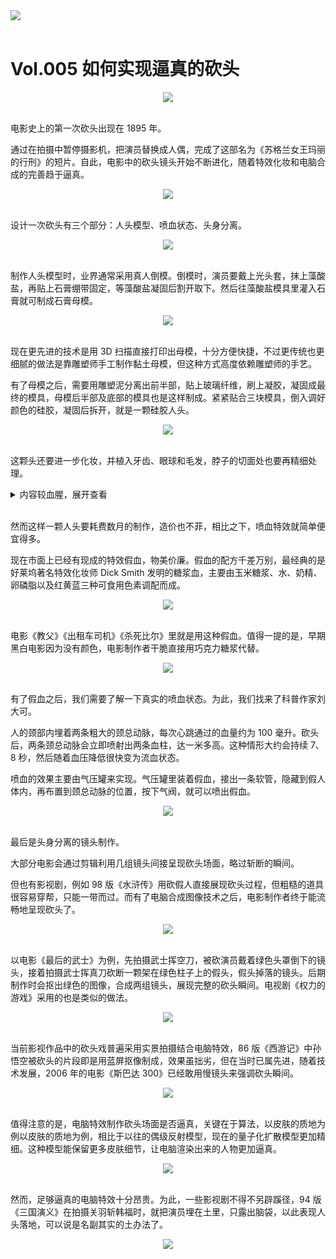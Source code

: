 <div align=“center”>
  <img src="https://cdn.jsdelivr.net/gh/ipaperclip/static/img/20200101201353.gif">
</div>

<br />

# Vol.005 如何实现逼真的砍头

<div align="center">
  <img src="https://cdn.jsdelivr.net/gh/ipaperclip/static/img/20200101201516.jpeg">
</div>

<br />

电影史上的第一次砍头出现在 1895 年。

通过在拍摄中暂停摄影机，把演员替换成人偶，完成了这部名为《苏格兰女王玛丽的行刑》的短片。自此，电影中的砍头镜头开始不断进化，随着特效化妆和电脑合成的完善趋于逼真。

<div align="center">
  <img src="https://cdn.jsdelivr.net/gh/ipaperclip/static/img/20200101201547.gif">
</div>

<br />

设计一次砍头有三个部分：人头模型、喷血状态、头身分离。

<div align="center">
  <img src="https://cdn.jsdelivr.net/gh/ipaperclip/static/img/20200101201648.jpeg">
</div>

<br />

制作人头模型时，业界通常采用真人倒模。倒模时，演员要戴上光头套，抹上藻酸盐，再贴上石膏绷带固定，等藻酸盐凝固后割开取下。然后往藻酸盐模具里灌入石膏就可制成石膏母模。

<div align="center">
  <img src="https://cdn.jsdelivr.net/gh/ipaperclip/static/img/20200101201750.gif">
</div>

<br />

现在更先进的技术是用 3D 扫描直接打印出母模，十分方便快捷，不过更传统也更细腻的做法是靠雕塑师手工制作黏土母模，但这种方式高度依赖雕塑师的手艺。

有了母模之后，需要用雕塑泥分离出前半部，贴上玻璃纤维，刷上凝胶，凝固成最终的模具，母模后半部及底部的模具也是这样制成。紧紧贴合三块模具，倒入调好颜色的硅胶，凝固后拆开，就是一颗硅胶人头。

<div align="center">
  <img src="https://cdn.jsdelivr.net/gh/ipaperclip/static/img/20200101201840.gif">
</div>

<br />

这颗头还要进一步化妆，并植入牙齿、眼球和毛发，脖子的切面处也要再精细处理。

<details>
<summary>内容较血腥，展开查看</summary>
<pre><code>
<div align="center">
  <img src="https://cdn.jsdelivr.net/gh/ipaperclip/static/img/20200101201922.gif">
</div>
</code></pre>
</details>

<br />

然而这样一颗人头要耗费数月的制作，造价也不菲，相比之下，喷血特效就简单便宜得多。

现在市面上已经有现成的特效假血，物美价廉。假血的配方千差万别，最经典的是好莱坞著名特效化妆师 Dick Smith 发明的糖浆血，主要由玉米糖浆、水、奶精、卵磷脂以及红黄蓝三种可食用色素调配而成。

<div align="center">
  <img src="https://cdn.jsdelivr.net/gh/ipaperclip/static/img/20200101205739.gif">
</div>

<br />

电影《教父》《出租车司机》《杀死比尔》里就是用这种假血。值得一提的是，早期黑白电影因为没有颜色，电影制作者干脆直接用巧克力糖浆代替。

<div align="center">
  <img src="https://cdn.jsdelivr.net/gh/ipaperclip/static/img/20200101205834.gif">
</div>

<br />

有了假血之后，我们需要了解一下真实的喷血状态。为此，我们找来了科普作家刘大可。

人的颈部内埋着两条粗大的颈总动脉，每次心跳通过的血量约为 100 毫升。砍头后，两条颈总动脉会立即喷射出两条血柱，达一米多高。这种情形大约会持续 7、8 秒，然后随着血压降低很快变为流血状态。

喷血的效果主要由气压罐来实现。气压罐里装着假血，接出一条软管，隐藏到假人体内，再布置到颈总动脉的位置，按下气阀，就可以喷出假血。

<div align="center">
  <img src="https://cdn.jsdelivr.net/gh/ipaperclip/static/img/20200101210000.jpeg">
</div>

<br />

最后是头身分离的镜头制作。

大部分电影会通过剪辑利用几组镜头间接呈现砍头场面，略过斩断的瞬间。

但也有影视剧，例如 98 版《水浒传》用砍假人直接展现砍头过程，但粗糙的道具很容易穿帮，只能一带而过。而有了电脑合成图像技术之后，电影制作者终于能流畅地呈现砍头了。

<div align="center">
  <img src="https://cdn.jsdelivr.net/gh/ipaperclip/static/img/20200101210134.gif">
</div>

<br />

以电影《最后的武士》为例，先拍摄武士挥空刀，被砍演员戴着绿色头罩倒下的镜头，接着拍摄武士挥真刀砍断一颗架在绿色柱子上的假头，假头掉落的镜头。后期制作时会抠出绿色的图像，合成两组镜头，展现完整的砍头瞬间。电视剧《权力的游戏》采用的也是类似的做法。

<div align="center">
  <img src="https://cdn.jsdelivr.net/gh/ipaperclip/static/img/20200101210201.gif">
</div>

<br />

当前影视作品中的砍头戏普遍采用实景拍摄结合电脑特效，86 版《西游记》中孙悟空被砍头的片段即是用蓝屏抠像制成，效果虽拙劣，但在当时已属先进，随着技术发展，2006 年的电影《斯巴达 300》已经敢用慢镜头来强调砍头瞬间。

<div align="center">
  <img src="https://cdn.jsdelivr.net/gh/ipaperclip/static/img/20200101210236.gif">
</div>

<br />

值得注意的是，电脑特效制作砍头场面是否逼真，关键在于算法，以皮肤的质地为例以皮肤的质地为例，相比于以往的偶级反射模型，现在的量子化扩散模型更加精细。这种模型能保留更多皮肤细节，让电脑渲染出来的人物更加逼真。

<div align="center">
  <img src="https://cdn.jsdelivr.net/gh/ipaperclip/static/img/20200101210325.jpeg">
</div>

<br />

然而，足够逼真的电脑特效十分昂贵。为此，一些影视剧不得不另辟蹊径，94 版《三国演义》在拍摄关羽斩韩福时，就把演员埋在土里，只露出脑袋，以此表现人头落地，可以说是名副其实的土办法了。

<div align="center">
  <img src="https://cdn.jsdelivr.net/gh/ipaperclip/static/img/20200101210441.jpeg">
</div>

